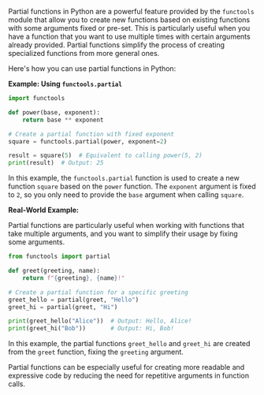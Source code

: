 Partial functions in Python are a powerful feature provided by the `functools` module that allow you to create new functions based on existing functions with some arguments fixed or pre-set. This is particularly useful when you have a function that you want to use multiple times with certain arguments already provided. Partial functions simplify the process of creating specialized functions from more general ones.

Here's how you can use partial functions in Python:

**Example: Using `functools.partial`**

```python
import functools

def power(base, exponent):
    return base ** exponent

# Create a partial function with fixed exponent
square = functools.partial(power, exponent=2)

result = square(5)  # Equivalent to calling power(5, 2)
print(result)  # Output: 25
```

In this example, the `functools.partial` function is used to create a new function `square` based on the `power` function. The `exponent` argument is fixed to `2`, so you only need to provide the `base` argument when calling `square`.

**Real-World Example:**

Partial functions are particularly useful when working with functions that take multiple arguments, and you want to simplify their usage by fixing some arguments.

```python
from functools import partial

def greet(greeting, name):
    return f"{greeting}, {name}!"

# Create a partial function for a specific greeting
greet_hello = partial(greet, "Hello")
greet_hi = partial(greet, "Hi")

print(greet_hello("Alice"))  # Output: Hello, Alice!
print(greet_hi("Bob"))       # Output: Hi, Bob!
```

In this example, the partial functions `greet_hello` and `greet_hi` are created from the `greet` function, fixing the `greeting` argument.

Partial functions can be especially useful for creating more readable and expressive code by reducing the need for repetitive arguments in function calls.
